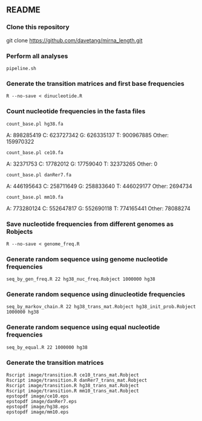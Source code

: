 README
-----------------------------

### Clone this repository

git clone https://github.com/davetang/mirna_length.git

### Perform all analyses

`pipeline.sh`

### Generate the transition matrices and first base frequencies

`R --no-save < dinucleotide.R`

### Count nucleotide frequencies in the fasta files

`count_base.pl hg38.fa`

A: 898285419
C: 623727342
G: 626335137
T: 900967885
Other: 159970322

`count_base.pl ce10.fa`

A: 32371753
C: 17782012
G: 17759040
T: 32373265
Other: 0

`count_base.pl danRer7.fa`

A: 446195643
C: 258711649
G: 258833640
T: 446029177
Other: 2694734

`count_base.pl mm10.fa`

A: 773280124
C: 552647817
G: 552690118
T: 774165441
Other: 78088274

### Save nucleotide frequencies from different genomes as Robjects

`R --no-save < genome_freq.R`

### Generate random sequence using genome nucleotide frequencies

`seq_by_gen_freq.R 22 hg38_nuc_freq.Robject 1000000 hg38`

### Generate random sequence using dinucleotide frequencies

`seq_by_markov_chain.R 22 hg38_trans_mat.Robject hg38_init_prob.Robject 1000000 hg38`

### Generate random sequence using equal nucleotide frequencies

`seq_by_equal.R 22 1000000 hg38`

### Generate the transition matrices

`Rscript image/transition.R ce10_trans_mat.Robject`<br />
`Rscript image/transition.R danRer7_trans_mat.Robject`<br />
`Rscript image/transition.R hg38_trans_mat.Robject`<br />
`Rscript image/transition.R mm10_trans_mat.Robject`<br />
`epstopdf image/ce10.eps`<br />
`epstopdf image/danRer7.eps`<br />
`epstopdf image/hg38.eps`<br />
`epstopdf image/mm10.eps`
